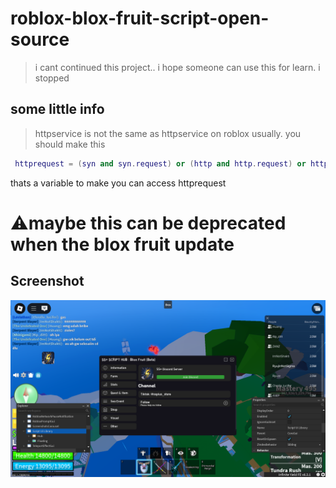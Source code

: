 # roblox-blox-fruit-script-open-source
> i cant continued this project.. i hope someone can use this for learn. i stopped
## some little info
> httpservice is not the same as httpservice on roblox usually. you should make this
```lua
 httprequest = (syn and syn.request) or (http and http.request) or http_request or (fluxus and fluxus.request) or request
```
thats a variable to make you can access httprequest
# ⚠️maybe this can be deprecated when the blox fruit update
## Screenshot
!["screenshot!"](/screenshot/Screenshot.png)

